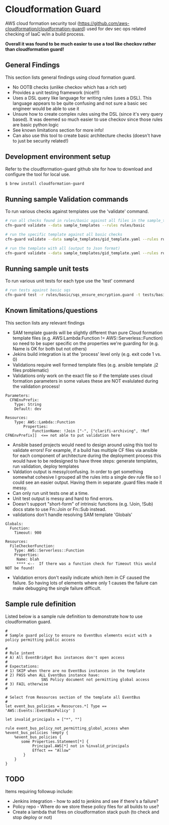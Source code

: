 # Cloudformation Guard

AWS cloud formation security tool (https://github.com/aws-cloudformation/cloudformation-guard) used for dev sec ops related checking of IaaC w/in a build process.

**Overall it was found to be much easier to use a tool like checkov rather than cloudformation guard!**

## General Findings
This section lists general findings using cloud formation guard.

* No OOTB checks (unlike checkov which has a rich set)
* Provides a unit testing framework (nice!!!)
* Uses a DSL query like language for writing rules (uses a DSL). This language appears to be quite confusing and not sure a basic sec engineer would be able to use it
* Unsure how to create complex rules using the DSL (since it's very query based). It was deemed so much easier to use checkov since those rules are basic python logic
* See known limitations section for more info!
* Can also use this tool to create basic architecture checks (doesn't have to just be security related!)

## Development environment setup
Refer to the cloudformation-guard github site for how to download and configure the tool for local use.

```bash
$ brew install cloudformation-guard
```

## Running sample Validation commands
To run various checks against templates use the 'validate' command.

```bash
# run all checks found in rules/basic against all files in the sample_templates directory
cfn-guard validate --data sample_templates --rules rules/basic

# run the specific template against all basic checks
cfn-guard validate --data sample_templates/gid_template.yaml --rules rules/basic

# run the template with all (output to Json format)
cfn-guard validate --data sample_templates/gid_template.yaml --rules rules/basic -o json
```

## Running sample unit tests
To run various unit tests for each type use the 'test' command

```bash
# run tests against basic sqs
cfn-guard test -r rules/basic/sqs_ensure_encryption.guard -t tests/basic/sqs_ensure_encryption_tests.yaml
```

## Known limitations/questions
This section lists any relevant findings
* SAM template guards will be slightly different than pure Cloud formation template files (e.g. AWS:Lambda:Function != AWS::Serverless::Function) so need to be super specific on the properties we're guarding for (e.g. Name is OK for both but not others)
* Jekins build integration is at the 'process' level only (e.g. exit code 1 vs. 0)
* Validations require well formed template files (e.g. ansible template .j2 files problematic)
* Validations only work on the exact file so if the template uses cloud formation parameters in some values these are NOT evalulated during the validation process!
```
Parameters:
  CFNEnvPrefix:
    Type: String
    Default: dev

Resources:
    Type: AWS::Lambda::Function
        Properties:
            FunctionName: !Join ["-", ["clarifi-archiving", !Ref CFNEnvPrefix]]  <== not able to put validation here

```
* Ansible based projects would need to design around using this tool to validate errors! For example, if a build has multiple CF files via ansible for each component of architecture during the deployment process this would have to be redesigned to have three steps: generate templates, run validation, deploy templates
* Valdation output is messy/confusing. In order to get something somewhat cohesive I grouped all the rules into a single dev rule file so I could see an easier output. Having them in separate .guard files made it messy.
* Can only run unit tests one at a time. 
* Unit test output is messy and hard to find errors.
* Doesn't support "short-form" of intrinsic functions (e.g. !Join, !Sub) docs state to use Fn::Join or Fn::Sub instead.
* validations don't handle resolving SAM template 'Globals'
```
Globals:
  Function:
    Timeout: 900

Resources:
  FileCheckerFunction:
    Type: AWS::Serverless::Function
    Properties:
     Name: blah
     **** <--  If there was a function check for Timeout this would NOT be found!
```
* Validation errors don't easily indicate which item in CF caused the failure. So having lots of elements where only 1 causes the failure can make debugging the single failure difficult.

## Sample rule definition
Listed below is a sample rule definition to demonstrate how to use cloudformation guard.

```
#
# Sample guard policy to ensure no EventBus elements exist with a policy permitting public access 

#
# Rule intent 
# A) All EventBridget Bus instances don't open access
#
# Expectations:
# 1) SKIP when there are no EventBus instances in the template
# 2) PASS when ALL EventBus instance have:
#               SNS Policy document not permitting global access
# 3) FAIL otherwise
#

# Select from Resources section of the template all EventBus 
#
let event_bus_policies = Resources.*[ Type == 'AWS::Events::EventBusPolicy' ]

let invalid_principals = ["*", ""]

rule event_bus_policy_not_permitting_global_access when %event_bus_policies !empty {
    %event_bus_policies {
       some Properties.Statement[*] {
            Principal.AWS[*] not in %invalid_principals
            Effect == "Allow"
        }
    }
}
```


## TODO
Items requiring followup include:
* Jenkins integration - how to add to jenkins and see if there's a failure?
* Policy repo - Where do we store these policy files for all builds to use?
* Create a lambda that fires on cloudformation stack push (to check and stop deploy or not)